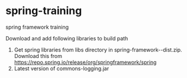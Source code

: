 # spring-training

spring framework training 

Download and add following libraries to build path

1. Get spring libraries from libs directory in spring-framework-<latet version>-dist.zip. Download this
   from https://repo.spring.io/release/org/springframework/spring
2. Latest version of commons-logging.jar

